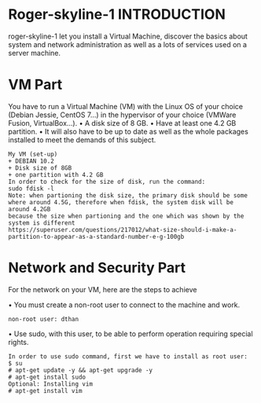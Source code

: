 # Roger-skyline-1 INTRODUCTION
roger-skyline-1 let you install a Virtual Machine, discover the
basics about system and network administration as well as a lots of services used on a
server machine.
# VM Part
You have to run a Virtual Machine (VM) with the Linux OS of your choice (Debian
Jessie, CentOS 7...) in the hypervisor of your choice (VMWare Fusion, VirtualBox...).
• A disk size of 8 GB.
• Have at least one 4.2 GB partition.
• It will also have to be up to date as well as the whole packages installed to meet
the demands of this subject.
```
My VM (set-up)
+ DEBIAN 10.2
+ Disk size of 8GB
+ one partition with 4.2 GB
In order to check for the size of disk, run the command: 
sudo fdisk -l
Note: when partioning the disk size, the primary disk should be some where around 4.5G, therefore when fdisk, the system disk will be around 4.2GB
because the size when partioning and the one which was shown by the system is different
https://superuser.com/questions/217012/what-size-should-i-make-a-partition-to-appear-as-a-standard-number-e-g-100gb
```
# Network and Security Part
For the network on your VM, here are the steps to achieve

• You must create a non-root user to connect to the machine and work.
```
non-root user: dthan
```
• Use sudo, with this user, to be able to perform operation requiring special rights.
```
In order to use sudo command, first we have to install as root user:
$ su
# apt-get update -y && apt-get upgrade -y
# apt-get install sudo
Optional: Installing vim
# apt-get install vim
```
